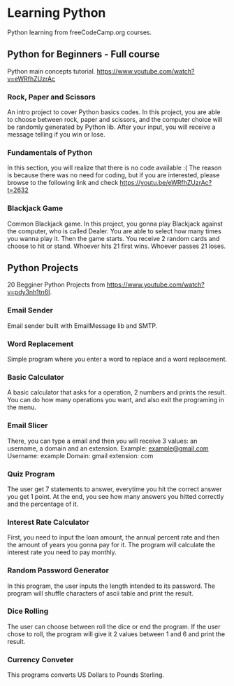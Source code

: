 # Learning Python
Python learning from freeCodeCamp.org courses.

## Python for Beginners - Full course
Python main concepts tutorial. https://www.youtube.com/watch?v=eWRfhZUzrAc
### Rock, Paper and Scissors
An intro project to cover Python basics codes.
In this project, you are able to choose between rock, paper and scissors, and the computer choice will be randomly generated by Python lib.
After your input, you will receive a message telling if you win or lose.

### Fundamentals of Python
In this section, you will realize that there is no code available :(
The reason is because there was no need for coding, but if you are interested, please browse to the following link and check https://youtu.be/eWRfhZUzrAc?t=2632

### Blackjack Game
Common Blackjack game. In this project, you gonna play Blackjack against the computer, who is called Dealer.
You are able to select how many times you wanna play it.
Then the game starts. You receive 2 random cards and choose to hit or stand.
Whoever hits 21 first wins. Whoever passes 21 loses.


## Python Projects
20 Begginer Python Projects from https://www.youtube.com/watch?v=pdy3nh1tn6I.

### Email Sender
Email sender built with EmailMessage lib and SMTP.

### Word Replacement
Simple program where you enter a word to replace and a word replacement.

### Basic Calculator
A basic calculator that asks for a operation, 2 numbers and prints the result.
You can do how many operations you want, and also exit the programing in the menu.

### Email Slicer
There, you can type a email and then you will receive 3 values: an username, a domain and an extension.
Example: example@gmail.com
  Username: example
  Domain: gmail 
  extension: com

### Quiz Program
The user get 7 statements to answer, everytime you hit the correct answer you get 1 point.
At the end, you see how many answers you hitted correctly and the percentage of it.

### Interest Rate Calculator
First, you need to input the loan amount, the annual percent rate and then the amount of years you gonna pay for it.
The program will calculate the interest rate you need to pay monthly.

### Random Password Generator
In this program, the user inputs the length intended to its password.
The program will shuffle characters of ascii table and print the result.

### Dice Rolling
The user can choose between roll the dice or end the program.
If the user chose to roll, the program will give it 2 values between 1 and 6 and print the result.

### Currency Conveter
This programs converts US Dollars to Pounds Sterling.